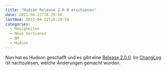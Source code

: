 ```yaml
---
title: "Hudson Release 2.0.0 erschienen"
date: 2011-04-22T16:29:54
lastmod: 2011-04-22T16:29:54
categories:
  - Neuigkeiten
  - Neue Versionen
  - BM
  - Hudson
---
```

Nun hat es Hudson geschafft und es gibt eine <a href="http://hudson-ci.org/docs/news.html#2.0">Release 2.0.0</a>. Im <a href="http://hudson-ci.org/changelog.html">ChangLog</a> ist nachzulesen, welche Änderungen gemacht wurden.
